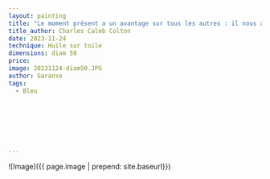 ```yaml
---
layout: painting
title: "Le moment présent a un avantage sur tous les autres : il nous appartient." 
title_author: Charles Caleb Colton     
date: 2023-11-24
technique: Huile sur toile
dimensions: diam 50
price:
image: 20231124-diam50.JPG
author: Garanse
tags:
  - Bleu
  
  
  
 
  
  
  
---
```

![Image]({{ page.image | prepend: site.baseurl}})


